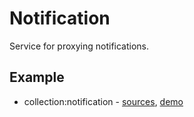 # Notification

Service for proxying notifications.


## Example

* collection:notification - [sources](https://github.com/ngx-kit/ngx-kit/tree/master/packages/collection/lib/ui-notification), [demo](https://ngx-kit.com/collection/module/ui-notification)
